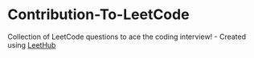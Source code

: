 # Contribution-To-LeetCode
Collection of LeetCode questions to ace the coding interview! - Created using [LeetHub](https://github.com/QasimWani/LeetHub)
